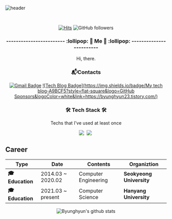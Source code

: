 ![header](https://capsule-render.vercel.app/api?type=soft&color=auto&height=150&section=header&text=ByunghyunKim&fontSize=70&animation=twinkling)

<br>

  <div align=center> 
	
[![Hits](https://hits.seeyoufarm.com/api/count/incr/badge.svg?url=https%3A%2F%2Fgithub.com%2Fbyunghyun23&count_bg=%2379C83D&title_bg=%23555555&icon=&icon_color=%23E7E7E7&title=hits&edge_flat=false)](https://hits.seeyoufarm.com) ![GitHub followers](https://img.shields.io/github/followers/byunghyun23?color=blue&label=Follower&style=plastic)

  </div>
<h3 align="center"> ------------------------ :lollipop: 🍒 Me 🍒  :lollipop: ------------------------ </h3>

  <div align=center> 
	
Hi, there.

  </div>

  <div align=center>

### 📬Contacts		
[![Gmail Badge](https://img.shields.io/badge/Gmail-d14836?style=flat-square&logo=Gmail&logoColor=white&link=mailto:byunghyun23@gmail.com)](mailto:byunghyun23@gmail.com)
[![Tech Blog Badge](https://img.shields.io/badge/My tech blog-A9BCF5?style=flat-square&logo=GitHub Sponsors&logoColor=white&link=https://byunghyun23.tistory.com/)](https://blog.naver.com/PostList.nhn?blogId=khw11044/)
	
  </div>


<h3 align="center">🛠 Tech Stack 🛠</h3>

<p align="center"> Techs that I've used at least once </p>

<p align="center">
  <img src="https://img.shields.io/badge/Java-007396?style=flat-square&logo=Java&logoColor=white"/></a>&nbsp 
  <img src="https://img.shields.io/badge/Python-3766AB?style=flat-square&logo=Python&logoColor=white"/></a>&nbsp 
</p>


## Career
| **Type** | **Date** | **Contents** | **Organiztion** |
| ------ | ------ | ------ | ------ |
| **🎓Education** | 2014.03 ~ 2020.02 |Computer Engineering | **Seokyeong University** |
| **🎓Education** | 2021.03 ~ present |Computer Science | **Hanyang University** |

  <div align=center> 

![Byunghyun's github stats](https://github-readme-stats.vercel.app/api?username=byunghyun23&show_icons=true)

  </div>
